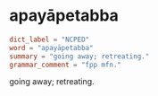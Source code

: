 # apayāpetabba

``` toml
dict_label = "NCPED"
word = "apayāpetabba"
summary = "going away; retreating."
grammar_comment = "fpp mfn."
```

going away; retreating.

